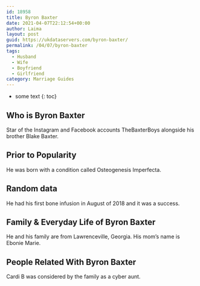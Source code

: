 ```yaml
---
id: 18958
title: Byron Baxter
date: 2021-04-07T22:12:54+00:00
author: Laima
layout: post
guid: https://ukdataservers.com/byron-baxter/
permalink: /04/07/byron-baxter
tags:
  - Husband
  - Wife
  - Boyfriend
  - Girlfriend
category: Marriage Guides
---
```


* some text
{: toc}


## Who is Byron Baxter
                  
                  
                  
Star of the Instagram and Facebook accounts TheBaxterBoys alongside his brother Blake Baxter.
                  
              
            
              
            
                
                
                
## Prior to Popularity
                  
                  
                  
He was born with a condition called Osteogenesis Imperfecta.
                  
              
            
              
            
                
                
                
## Random data
                  
                  
                  
He had his first bone infusion in August of 2018 and it was a success.
                  
              
            
              
            
                
                
                
## Family & Everyday Life of Byron Baxter
                  
                  
                  
He and his family are from Lawrenceville, Georgia. His mom&#8217;s name is Ebonie Marie.
                  
              
            
              
            
                
                
                
## People Related With Byron Baxter
                  
                  
                  
Cardi B was considered by the family as a cyber aunt.
                  
              
            
              
            
                
              
            
              
              
            
            
              
            
          
          
          